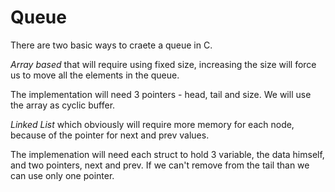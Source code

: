 # Queue
There are two basic ways to craete a queue in C.

_Array based_ that will require using fixed size, increasing the size will force us to move all the elements in the queue.

The implementation will need 3 pointers - head, tail and size. We will use the array as cyclic buffer.

_Linked List_ which obviously will require more memory for each node, because of the pointer for next and prev values.

The implemenation will need each struct to hold 3 variable, the data himself, and two pointers, next and prev.
If we can't remove from the tail than we can use only one pointer.